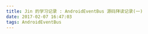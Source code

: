 ```yaml
---
title: Jin 的学习记录 : AndroidEventBus 源码拜读记录(一)
date: 2017-02-07 16:47:03
tags: AndroidEventBus 
---
```


